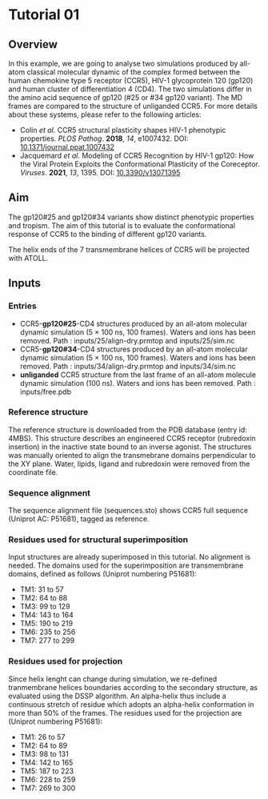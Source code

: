 # Tutorial 01
## Overview
In this example, we are going to analyse two simulations produced by all-atom classical molecular dynamic of the complex formed between the human chemokine type 5 receptor (CCR5), HIV-1 glycoprotein 120 (gp120) and human cluster of differentiation 4 (CD4). The two simulations differ in the amino acid sequence of gp120 (#25 or #34 gp120 variant). The MD frames are compared to the structure of unliganded CCR5.
For more details about these systems, please refer to the following articles:

-   Colin _et al._ CCR5 structural plasticity shapes HIV-1 phenotypic properties. _PLOS Pathog_. **2018**, _14_, e1007432. DOI: [10.1371/journal.ppat.1007432](https://journals.plos.org/plospathogens/article?id=10.1371/journal.ppat.1007432)
-   Jacquemard _et al._ Modeling of CCR5 Recognition by HIV-1 gp120: How the Viral Protein Exploits the Conformational Plasticity of the Coreceptor. _Viruses_. **2021**, _13_, 1395. DOI: [10.3390/v13071395](https://www.mdpi.com/1999-4915/13/7/1395/htm)

## Aim
The gp120#25 and gp120#34 variants show distinct phenotypic properties and tropism. The aim of this tutorial is to evaluate the conformational response of CCR5 to the binding of different gp120 variants.

The helix ends of the 7 transmembrane helices of CCR5 will be projected with ATOLL.

## Inputs
### Entries

- CCR5-**gp120#25**-CD4 structures produced by an all-atom molecular dynamic simulation (5 × 100 ns, 100 frames). Waters and ions has been removed.
Path : inputs/25/align-dry.prmtop and inputs/25/sim.nc
- CCR5-**gp120#34**-CD4 structures produced by an all-atom molecular dynamic simulation (5 × 100 ns, 100 frames). Waters and ions has been removed.
Path : inputs/34/align-dry.prmtop and inputs/34/sim.nc
- **unliganded** CCR5 structure from the last frame of an all-atom molecule dynamic simulation (100 ns). Waters and ions has been removed.
Path : inputs/free.pdb

### Reference structure
The reference structure is downloaded from the PDB database (entry id: 4MBS). This structure describes an engineered CCR5 receptor (rubredoxin insertion) in the inactive state bound to an inverse agonist. The structures was manually oriented to align the transmebrane domains perpendicular to the XY plane. Water, lipids, ligand and rubredoxin were removed from the coordinate file.

### Sequence alignment
The sequence alignment file (sequences.sto) shows CCR5 full sequence (Uniprot AC: P51681), tagged as reference.

### Residues used for structural superimposition
Input structures are already superimposed in this tutorial. No alignment is needed.
The domains used for the superimposition are transmembrane domains, defined as follows (Uniprot numbering P51681):
- TM1: 31 to 57
- TM2: 64 to 88
- TM3: 99 to 129
- TM4: 143 to 164
- TM5: 190 to 219
- TM6: 235 to 256
- TM7: 277 to 299

### Residues used for projection
Since helix lenght can change during simulation, we re-defined tranmembrane helices boundaries according to the secondary structure, as evaluated using the DSSP algorithm. An alpha-helix thus include a continuous stretch of residue which adopts an alpha-helix conformation in more than 50% of the frames. The residues used for the projection are (Uniprot numbering P51681):
- TM1: 26 to 57
- TM2: 64 to 89
- TM3: 98 to 131
- TM4: 142 to 165
- TM5: 187 to 223
- TM6: 228 to 259
- TM7: 269 to 300
